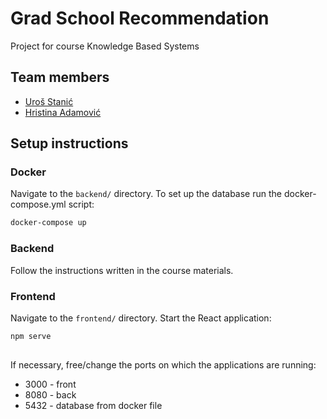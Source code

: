 # Grad School Recommendation
Project for course Knowledge Based Systems

## Team members
- [Uroš Stanić](https://github.com/ili0n)
- [Hristina Adamović](https://github.com/hristinaina)

## Setup instructions

### Docker
Navigate to the `backend/` directory. To set up the database run the docker-compose.yml script:
   ```sh
   docker-compose up
   ```

### Backend
Follow the instructions written in the course materials.

### Frontend
Navigate to the `frontend/` directory. Start the React application:
   ```sh
   npm serve
   ```

## 
If necessary, free/change the ports on which the applications are running:
- 3000 - front
- 8080 - back
- 5432 - database from docker file
